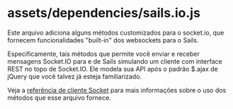 # assets/dependencies/sails.io.js

Este arquivo adiciona alguns métodos customizados para o socket.io, que fornecem funcionalidades "built-in" dos websockets para o Sails.

Especificamente, tais métodos que permite você enviar e receber mensagens Socket.IO para e de Sails simulando um cliente com interface REST no topo de Socket.IO. Ele modela sua API após o padrão $.ajax de jQuery que você talvez já esteja familiarizado.

Veja a [referência de cliente Socket](https://sailsjs.com/documentation/reference/web-sockets/socket-client) para mais informações sobre o uso dos métodos que esse arquivo fornece.

<docmeta name="displayName" value="sails.io.js">

